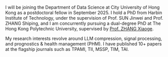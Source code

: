 
I will be joining the Department of Data Science at City University of Hong Kong as a postdoctoral fellow in September 2025. I hold a PhD from Harbin Institute of Technology, under the supervision of Prof. SUN Jinwei and Prof. ZHANG Shiping, and I am concurrently pursuing a dual-degree PhD at The Hong Kong Polytechnic University, supervised by [Prof. ZHANG Xiaoge](https://xiaogezhang.com/).

My research interests revolve around LLM compression, signal processing, and prognostics & health management (PHM). I have published 10+ papers at the flagship journals such as TPAMI, TII, MSSP, TIM, TAI. 


